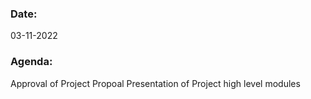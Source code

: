 ### Date:
03-11-2022
### Agenda:
Approval of Project Propoal
Presentation of Project high level modules